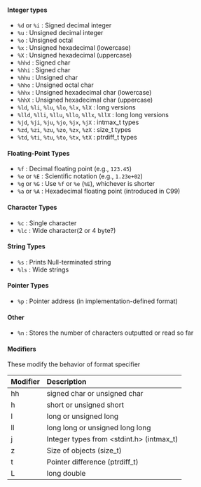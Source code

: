 #### **Integer types**

- `%d` or `%i` : Signed decimal integer
- `%u` : Unsigned decimal integer
- `%o` : Unsigned octal
- `%x` : Unsigned hexadecimal (lowercase)
- `%X` : Unsigned hexadecimal (uppercase)
- `%hhd` : Signed char
- `%hhi` : Signed char
- `%hhu` : Unsigned char
- `%hho` : Unsigned octal char
- `%hhx` : Unsigned hexadecimal char (lowercase)
- `%hhX` : Unsigned hexadecimal char (uppercase)
- `%ld`, `%li`, `%lu`, `%lo`, `%lx`, `%lX` : long versions
- `%lld`, `%lli`, `%llu`, `%llo`, `%llx`, `%llX` : long long versions
- `%jd`, `%ji`, `%ju`, `%jo`, `%jx`, `%jX` : intmax_t types
- `%zd`, `%zi`, `%zu`, `%zo`, `%zx`, `%zX` : size_t types
- `%td`, `%ti`, `%tu`, `%to`, `%tx`, `%tX` : ptrdiff_t types

#### **Floating-Point Types**

- `%f` : Decimal floating point (e.g., `123.45`)
- `%e` or `%E` : Scientific notation (e.g., `1.23e+02`)
- `%g` or `%G` : Use `%f` or `%e` (`%E`), whichever is shorter
- `%a` or `%A` : Hexadecimal floating point (introduced in C99)

#### **Character Types**

- `%c` : Single character
-  `%lc` : Wide character(2 or 4 byte?)

#### **String Types**

- `%s` : Prints Null-terminated string
-  `%ls` : Wide strings

#### **Pointer Types**

- `%p` : Pointer address (in implementation-defined format)
#### Other
- `%n` :  Stores the number of characters outputted or read so far
#### Modifiers
These modify the behavior of format specifier

| Modifier | Description                              |
| :------- | :--------------------------------------- |
| hh       | signed char or unsigned char             |
| h        | short or unsigned short                  |
| l        | long or unsigned long                    |
| ll       | long long or unsigned long long          |
| j        | Integer types from <stdint.h> (intmax_t) |
| z        | Size of objects (size_t)                 |
| t        | Pointer difference (ptrdiff_t)           |
| L        | long double                              |
